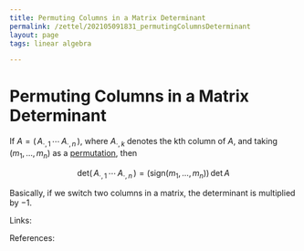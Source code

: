 ```yaml
---
title: Permuting Columns in a Matrix Determinant
permalink: /zettel/202105091831_permutingColumnsDeterminant
layout: page
tags: linear algebra

---
```

# Permuting Columns in a Matrix Determinant

If $A = (\, A_{\cdot, 1} \, \cdots \, A_{\cdot, n} \, )$, where $A_{\cdot, k}$ denotes the kth column of $A$, and taking 
$(m_1, \ldots, m_n)$ as a [permutation](202105091800_permutationDefinition), then

$$
\textrm{det} (\, A_{\cdot, 1} \, \cdots \, A_{\cdot, n} \, ) = \big( \textrm{sign}(m_1, \ldots, m_n) \big) \, \textrm{det} \, A
$$

Basically, if we switch two columns in a matrix, the determinant is multiplied by $-1$.

Links: 

References: 

